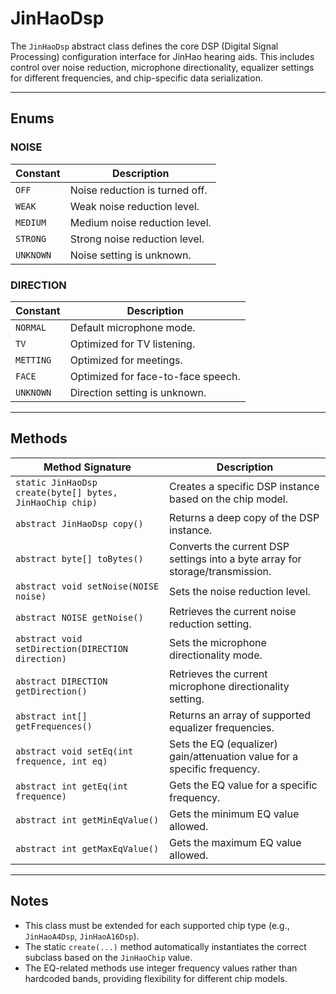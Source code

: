 # JinHaoDsp

The `JinHaoDsp` abstract class defines the core DSP (Digital Signal Processing) configuration interface for JinHao hearing aids. This includes control over noise reduction, microphone directionality, equalizer settings for different frequencies, and chip-specific data serialization.

---

## Enums

### NOISE

| Constant  | Description                    |
|-----------|--------------------------------|
| `OFF`     | Noise reduction is turned off. |
| `WEAK`    | Weak noise reduction level.    |
| `MEDIUM`  | Medium noise reduction level.  |
| `STRONG`  | Strong noise reduction level.  |
| `UNKNOWN` | Noise setting is unknown.      |

### DIRECTION 

| Constant  | Description                        |
|-----------|------------------------------------|
| `NORMAL`  | Default microphone mode.           |
| `TV`      | Optimized for TV listening.        |
| `METTING` | Optimized for meetings.            |
| `FACE`    | Optimized for face-to-face speech. |
| `UNKNOWN` | Direction setting is unknown.      |

---

## Methods

| Method Signature                                               | Description                                                                 |
|----------------------------------------------------------------|-----------------------------------------------------------------------------|
| `static JinHaoDsp create(byte[] bytes, JinHaoChip chip)`       | Creates a specific DSP instance based on the chip model.                    |
| `abstract JinHaoDsp copy()`                                    | Returns a deep copy of the DSP instance.                                    |
| `abstract byte[] toBytes()`                                    | Converts the current DSP settings into a byte array for storage/transmission. |
| `abstract void setNoise(NOISE noise)`                          | Sets the noise reduction level.                                             |
| `abstract NOISE getNoise()`                                    | Retrieves the current noise reduction setting.                              |
| `abstract void setDirection(DIRECTION direction)`              | Sets the microphone directionality mode.                                    |
| `abstract DIRECTION getDirection()`                            | Retrieves the current microphone directionality setting.                    |
| `abstract int[] getFrequences()`                               | Returns an array of supported equalizer frequencies.                        |
| `abstract void setEq(int frequence, int eq)`                   | Sets the EQ (equalizer) gain/attenuation value for a specific frequency.    |
| `abstract int getEq(int frequence)`                            | Gets the EQ value for a specific frequency.                                 |
| `abstract int getMinEqValue()`                                 | Gets the minimum EQ value allowed.                                          |
| `abstract int getMaxEqValue()`                                 | Gets the maximum EQ value allowed.                                          |

---

## Notes

- This class must be extended for each supported chip type (e.g., `JinHaoA4Dsp`, `JinHaoA16Dsp`).
- The static `create(...)` method automatically instantiates the correct subclass based on the `JinHaoChip` value.
- The EQ-related methods use integer frequency values rather than hardcoded bands, providing flexibility for different chip models.
